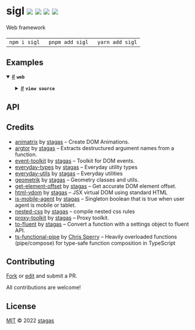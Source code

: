 <h1>
sigl <a href="https://npmjs.org/package/sigl"><img src="https://img.shields.io/badge/npm-v0.0.8-F00.svg?colorA=000"/></a> <a href="src"><img src="https://img.shields.io/badge/loc-1,658-FFF.svg?colorA=000"/></a> <a href="https://cdn.jsdelivr.net/npm/sigl@0.0.8/dist/sigl.min.js"><img src="https://img.shields.io/badge/brotli-15.5K-333.svg?colorA=000"/></a> <a href="LICENSE"><img src="https://img.shields.io/badge/license-MIT-F0B.svg?colorA=000"/></a>
</h1>

<p></p>

Web framework

<h4>
<table><tr><td title="Triple click to select and copy paste">
<code>npm i sigl </code>
</td><td title="Triple click to select and copy paste">
<code>pnpm add sigl </code>
</td><td title="Triple click to select and copy paste">
<code>yarn add sigl</code>
</td></tr></table>
</h4>

## Examples

<details id="example$web" title="web" open><summary><span><a href="#example$web">#</a></span>  <code><strong>web</strong></code></summary>  <ul>    <details id="source$web" title="web source code" ><summary><span><a href="#source$web">#</a></span>  <code><strong>view source</strong></code></summary>  <a href="example/web.tsx">example/web.tsx</a>  <p>

```tsx
/** @jsxImportSource sigl */

import $ from 'sigl'

// simple reactive element

interface ZooElement extends $.Element<ZooElement> {}

@$.element()
class ZooElement extends HTMLElement {
  @$.out() bananas = 0
  mounted($: this['$']) {
    $.render(({ bananas }) => (
      <div>
        {bananas} bananas
        <button onclick={() => $.bananas = bananas + 1}>+</button>
        <button onclick={() => $.bananas = bananas - 1}>-</button>
      </div>
    ))
  }
}

// example mixin

const runnable = $.mixin(superclass =>
  class extends superclass {
    speed = 10
  }
)

const swimmable = $.mixin(superclass =>
  class extends superclass {
    depth = 10
  }
)

// an element with events

interface FooEvents {
  jump: CustomEvent<{ height: number }>
}

interface FooElement extends $.Element<FooElement, FooEvents> {}

@$.element()
class FooElement extends $.mix(ZooElement, runnable, swimmable) {
  // dependencies
  Zoo = $.element(ZooElement) // makes a jsx component out of a web component element

  // attributes (reflected in html and reactive to them)
  @$.attr() color = 'blue'
  @$.attr() another = 123
  @$.attr() withCapital = true
  @$.attr() notYet = Boolean

  // properties
  result = 42

  min = 100
  max = 1000

  // example reducers
  scale: number = $(this).reduce(({ min, max }) => max - min)
  normal = $(this).reduce(({ scale, min, result }) => (result - min) / scale)

  // example callback that mutates state
  toggle = $(this).callback(({ $, withCapital }) => (() => {
    $.withCapital = !withCapital
  }))

  // a ref we fill at render
  button?: HTMLButtonElement

  // a ref that we will be attaching effects on
  @$.out() zoo?: ZooElement
  hasBananas = false

  onPointerDown?: $.EventHandler<FooElement, PointerEvent>

  mounted($: this['$']) {
    // example reducer with circular dependency
    $.result = $.reduce(({ min, max, result }) =>
      Math.max(min, Math.min(max, result))
    )

    $.onPointerDown = $.reduce(() =>
      $.queue.throttle(100)(_e => {
        //
      }), _ => {})

    // mixins test
    $.effect(({
      speed,
      depth,
    }) => {
      const s = speed
      const d = depth
      console.log('got speed and depth from mixins', s, d)
    })

    $.effect(({ host }) => {
      // html property listeners work like with regular elements
      host.onjump = ({ detail: { height } }) => {
        console.log(height)
      }

      // $.on has type access to all possible events (click etc)
      $.on(host).jump(({ detail: { height } }) => {
        console.log(height)
      })
      // host.on has type access only to our own host events
      host.on('jump').once.passive($.atomic(({ detail: { height } }) => {
        console.log('height', height)
      }))

      // $.dispatch has type access to all possible events (click etc)
      $.dispatch.bubbles.composed(host, 'jump', { height: 456 })
      // host.dispatch has type access only to our own host events
      host.dispatch.bubbles('jump', { height: 123 })
    })

    // example of the ref of the 'button' element firing when filled
    // and assigning a click handler with preventDefault + stopPropagation mods
    $.effect(({ button }) => $.on(button).click.prevent.stop(console.log))

    // example of being reactive to state from foreign elements
    $.effect(({ zoo }) =>
      // apply effect on raf (requestAnimationFrame)
      zoo.$.effect.raf(({ bananas }) => {
        $.hasBananas = !!bananas
      })
    )

    $.effect(() => {
      return () => {
        console.log('disconnected')
      }
    })

    // this part can be inserted in the render below but will only appear
    // when its dependencies are met. both .part and .render also accept a
    // second argument, which is the default output when it's not yet fulfilled
    const Bar = $.part(({ withCapital }) => (
      <div>{withCapital ? 'On' : 'Off'}</div>
    ))

    // main render in animation frame
    $.render((
      { Zoo, hasBananas, color, result, normal, toggle, withCapital },
    ) => (
      <>
        <style>
          {$.css /*css*/`

          /* top level is :host */
          display: block;
          background: #444;

          button {
            /* an example of conditional css using regular string templating */
            background: ${withCapital ? 'pink' : 'purple'};

            /* sass style nesting */
            &:hover {
              background: orange;
            }
          }

          `(/* here we can set a different top level selector, default is :host */)}
        </style>
        <div>
          <button
            ref={$.ref.button}
            onclick={$.event.stop(() => {
              $.color = color === 'red'
                ? 'blue'
                : 'red'
            })}
          >
            Toggle inline
          </button>

          color: {color}

          <hr />

          <Zoo ref={$.ref.zoo} />

          {hasBananas
            ? ($.zoo!.bananas) < 0
              ? 'bananas?'
              : 'bananas!!'
            : 'no bananas :('}

          <hr />

          result: {result}

          <button
            onclick={() =>
              $.result = result + 1}
          >
            +
          </button>
          <button onclick={() => $.result = result - 1}>-</button>

          <hr />

          normal: {normal.toFixed(3)}

          <hr />

          <Bar />

          <button
            onclick={$.event.prevent.throttle(500)(() => {
              $.withCapital = !withCapital
            })}
          >
            Toggle throttled inline
          </button>

          <button onclick={$.queue.throttle(300)(toggle)}>
            Toggle method
          </button>
        </div>
      </>
    ))
  }
}

customElements.define('x-foo', FooElement)
const foo = new FooElement()
document.body.appendChild(foo)
foo.setAttribute('color', 'red')
```

</p>
</details></ul></details>

## API

## Credits

- [animatrix](https://npmjs.org/package/animatrix) by [stagas](https://github.com/stagas) &ndash; Create DOM Animations.
- [argtor](https://npmjs.org/package/argtor) by [stagas](https://github.com/stagas) &ndash; Extracts destructured argument names from a function.
- [event-toolkit](https://npmjs.org/package/event-toolkit) by [stagas](https://github.com/stagas) &ndash; Toolkit for DOM events.
- [everyday-types](https://npmjs.org/package/everyday-types) by [stagas](https://github.com/stagas) &ndash; Everyday utility types
- [everyday-utils](https://npmjs.org/package/everyday-utils) by [stagas](https://github.com/stagas) &ndash; Everyday utilities
- [geometrik](https://npmjs.org/package/geometrik) by [stagas](https://github.com/stagas) &ndash; Geometry classes and utils.
- [get-element-offset](https://npmjs.org/package/get-element-offset) by [stagas](https://github.com/stagas) &ndash; Get accurate DOM element offset.
- [html-vdom](https://npmjs.org/package/html-vdom) by [stagas](https://github.com/stagas) &ndash; JSX virtual DOM using standard HTML
- [is-mobile-agent](https://npmjs.org/package/is-mobile-agent) by [stagas](https://github.com/stagas) &ndash; Singleton boolean that is true when user agent is mobile or tablet.
- [nested-css](https://npmjs.org/package/nested-css) by [stagas](https://github.com/stagas) &ndash; compile nested css rules
- [proxy-toolkit](https://npmjs.org/package/proxy-toolkit) by [stagas](https://github.com/stagas) &ndash; Proxy toolkit.
- [to-fluent](https://npmjs.org/package/to-fluent) by [stagas](https://github.com/stagas) &ndash; Convert a function with a settings object to fluent API.
- [ts-functional-pipe](https://npmjs.org/package/ts-functional-pipe) by [Chris Sperry](https://github.com/biggyspender) &ndash; Heavily overloaded functions (pipe/compose) for type-safe function composition in TypeScript

## Contributing

[Fork](https://github.com/stagas/sigl/fork) or [edit](https://github.dev/stagas/sigl) and submit a PR.

All contributions are welcome!

## License

<a href="LICENSE">MIT</a> &copy; 2022 [stagas](https://github.com/stagas)
